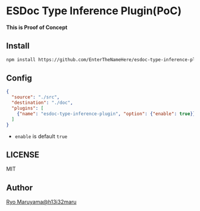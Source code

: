 # ESDoc Type Inference Plugin(PoC)
**This is Proof of Concept**
## Install
```bash
npm install https://github.com/EnterTheNameHere/esdoc-type-inference-plugin.git
```

## Config
```json
{
  "source": "./src",
  "destination": "./doc",
  "plugins": [
    {"name": "esdoc-type-inference-plugin", "option": {"enable": true}}
  ]
}
```

- `enable` is default `true`

## LICENSE
MIT

## Author
[Ryo Maruyama@h13i32maru](https://github.com/h13i32maru)
